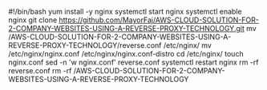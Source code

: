 #!/bin/bash
yum install -y nginx
systemctl start nginx
systemctl enable nginx
git clone https://github.com/MayorFaj/AWS-CLOUD-SOLUTION-FOR-2-COMPANY-WEBSITES-USING-A-REVERSE-PROXY-TECHNOLOGY.git
mv /AWS-CLOUD-SOLUTION-FOR-2-COMPANY-WEBSITES-USING-A-REVERSE-PROXY-TECHNOLOGY/reverse.conf /etc/nginx/
mv /etc/nginx/nginx.conf /etc/nginx/nginx.conf-distro
cd /etc/nginx/
touch nginx.conf
sed -n 'w nginx.conf' reverse.conf
systemctl restart nginx
rm -rf reverse.conf
rm -rf /AWS-CLOUD-SOLUTION-FOR-2-COMPANY-WEBSITES-USING-A-REVERSE-PROXY-TECHNOLOGY